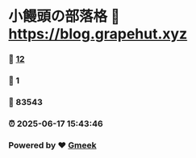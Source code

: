 # 小饅頭の部落格 :link: https://blog.grapehut.xyz 
### :page_facing_up: [12](https://blog.grapehut.xyz/tag.html) 
### :speech_balloon: 1 
### :hibiscus: 83543 
### :alarm_clock: 2025-06-17 15:43:46 
### Powered by :heart: [Gmeek](https://github.com/Meekdai/Gmeek)
